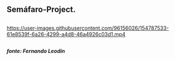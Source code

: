 ##
##
## Semáfaro-Project.
##
##


https://user-images.githubusercontent.com/96156026/154787533-61e8539f-6a26-4299-a4d8-46a4926c03d1.mp4

##
##
##### fonte: Fernando Leodin
##



